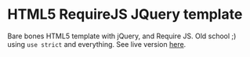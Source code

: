 # HTML5 RequireJS  JQuery template

Bare bones HTML5 template with jQuery, and Require JS. Old school ;) using `use strict` and everything. See live version [here](https://valera-rozuvan.github.io/html5-requirejs-jquery-template/).
